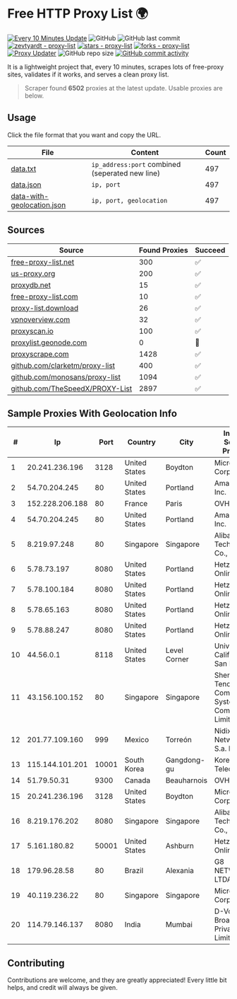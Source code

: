 
# Free HTTP Proxy List 🌍

[![Every 10 Minutes Update](https://github.com/mertguvencli/http-proxy-list/actions/workflows/main.yml/badge.svg?branch=main)](https://github.com/mertguvencli/http-proxy-list/actions/workflows/main.yml)
![GitHub](https://img.shields.io/github/license/mertguvencli/http-proxy-list)
![GitHub last commit](https://img.shields.io/github/last-commit/mertguvencli/http-proxy-list)
[![zevtyardt - proxy-list](https://img.shields.io/static/v1?label=zevtyardt&message=proxy-list&color=blue&logo=github)](https://github.com/zevtyardt/proxy-list "Go to GitHub repo")
[![stars - proxy-list](https://img.shields.io/github/stars/zevtyardt/proxy-list?style=social)](https://github.com/zevtyardt/proxy-list)
[![forks - proxy-list](https://img.shields.io/github/forks/zevtyardt/proxy-list?style=social)](https://github.com/zevtyardt/proxy-list)
[![Proxy Updater](https://github.com/zevtyardt/proxy-list/workflows/Proxy%20Updater/badge.svg)](https://github.com/zevtyardt/proxy-list/actions?query=workflow:"Proxy+Updater")
![GitHub repo size](https://img.shields.io/github/repo-size/zevtyardt/proxy-list)
[![GitHub commit activity](https://img.shields.io/github/commit-activity/m/zevtyardt/proxy-list?logo=commits)](https://github.com/zevtyardt/proxy-list/commits/main)

It is a lightweight project that, every 10 minutes, scrapes lots of free-proxy sites, validates if it works, and serves a clean proxy list.

> Scraper found **6502** proxies at the latest update. Usable proxies are below.

## Usage

Click the file format that you want and copy the URL.

|File|Content|Count|
|----|-------|-----|
|[data.txt](https://raw.githubusercontent.com/mertguvencli/http-proxy-list/main/proxy-list/data.txt)|`ip_address:port` combined (seperated new line)|497|
|[data.json](https://raw.githubusercontent.com/mertguvencli/http-proxy-list/main/proxy-list/data.json)|`ip, port`|497|
|[data-with-geolocation.json](https://raw.githubusercontent.com/mertguvencli/http-proxy-list/main/proxy-list/data-with-geolocation.json)|`ip, port, geolocation`|497|

## Sources

|Source|Found Proxies|Succeed|
|------|-------------|-------|
|[free-proxy-list.net](https://free-proxy-list.net)|300|✅|
|[us-proxy.org](https://www.us-proxy.org)|200|✅|
|[proxydb.net](http://proxydb.net)|15|✅|
|[free-proxy-list.com](https://free-proxy-list.com/?page=&port=&type%5B%5D=http&type%5B%5D=https&up_time=0&search=Search)|10|✅|
|[proxy-list.download](https://www.proxy-list.download/HTTP)|26|✅|
|[vpnoverview.com](https://vpnoverview.com/privacy/anonymous-browsing/free-proxy-servers)|32|✅|
|[proxyscan.io](https://www.proxyscan.io)|100|✅|
|[proxylist.geonode.com](https://proxylist.geonode.com/api/proxy-list?limit=300&page=1&sort_by=lastChecked&sort_type=desc&protocols=http,https)|0|🚫|
|[proxyscrape.com](https://api.proxyscrape.com/v2/?request=displayproxies&protocol=http&timeout=10000&country=all&ssl=all&anonymity=all)|1428|✅|
|[github.com/clarketm/proxy-list](https://raw.githubusercontent.com/clarketm/proxy-list/master/proxy-list-raw.txt)|400|✅|
|[github.com/monosans/proxy-list](https://raw.githubusercontent.com/monosans/proxy-list/main/proxies/http.txt)|1094|✅|
|[github.com/TheSpeedX/PROXY-List](https://raw.githubusercontent.com/TheSpeedX/PROXY-List/master/http.txt)|2897|✅|


## Sample Proxies With Geolocation Info

|#|Ip|Port|Country|City|Internet Service Provider|
|-|--|----|-------|----|-------------------------|
|1|20.241.236.196|3128|United States|Boydton|Microsoft Corporation|
|2|54.70.204.245|80|United States|Portland|Amazon.com, Inc.|
|3|152.228.206.188|80|France|Paris|OVH SAS|
|4|54.70.204.245|80|United States|Portland|Amazon.com, Inc.|
|5|8.219.97.248|80|Singapore|Singapore|Alibaba (US) Technology Co., Ltd.|
|6|5.78.73.197|8080|United States|Portland|Hetzner Online GmbH|
|7|5.78.100.184|8080|United States|Portland|Hetzner Online GmbH|
|8|5.78.65.163|8080|United States|Portland|Hetzner Online GmbH|
|9|5.78.88.247|8080|United States|Portland|Hetzner Online GmbH|
|10|44.56.0.1|8118|United States|Level Corner|University of California, San Diego|
|11|43.156.100.152|80|Singapore|Singapore|Shenzhen Tencent Computer Systems Company Limited|
|12|201.77.109.160|999|Mexico|Torreón|Nidix Networks S.a. De C.V.|
|13|115.144.101.201|10001|South Korea|Gangdong-gu|Korea Telecom|
|14|51.79.50.31|9300|Canada|Beauharnois|OVH SAS|
|15|20.241.236.196|3128|United States|Boydton|Microsoft Corporation|
|16|8.219.176.202|8080|Singapore|Singapore|Alibaba (US) Technology Co., Ltd.|
|17|5.161.180.82|50001|United States|Ashburn|Hetzner Online GmbH|
|18|179.96.28.58|80|Brazil|Alexania|G8 NETWORKS LTDA|
|19|40.119.236.22|80|Singapore|Singapore|Microsoft Corporation|
|20|114.79.146.137|8080|India|Mumbai|D-VoiS Broadband Private Limited|



## Contributing

Contributions are welcome, and they are greatly appreciated! Every
little bit helps, and credit will always be given.

